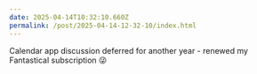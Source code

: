 ```yaml
---
date: 2025-04-14T10:32:10.660Z
permalink: /post/2025-04-14-12-32-10/index.html
---
```


Calendar app discussion deferred for another year - renewed my Fantastical subscription 😜
